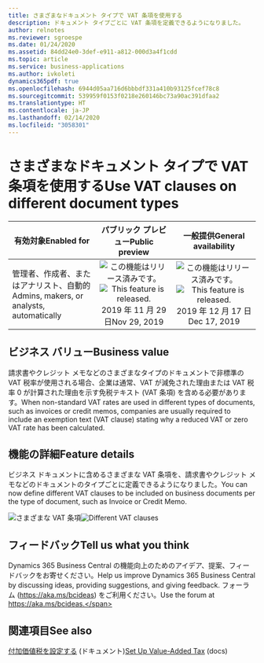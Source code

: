 ```yaml
---
title: さまざまなドキュメント タイプで VAT 条項を使用する
description: ドキュメント タイプごとに VAT 条項を定義できるようになりました。
author: relnotes
ms.reviewer: sgroespe
ms.date: 01/24/2020
ms.assetid: 84dd24e0-3def-e911-a812-000d3a4f1cdd
ms.topic: article
ms.service: business-applications
ms.author: ivkoleti
dynamics365pdf: true
ms.openlocfilehash: 6944d05aa716d6bbbdf331a410b93125fcef78c8
ms.sourcegitcommit: 539959f0153f0218e260146bc73a90ac391dfaa2
ms.translationtype: HT
ms.contentlocale: ja-JP
ms.lasthandoff: 02/14/2020
ms.locfileid: "3058301"
---
```

# <a name="use-vat-clauses-on-different-document-types"></a><span data-ttu-id="68139-103">さまざまなドキュメント タイプで VAT 条項を使用する</span><span class="sxs-lookup"><span data-stu-id="68139-103">Use VAT clauses on different document types</span></span>


| <span data-ttu-id="68139-104">有効対象</span><span class="sxs-lookup"><span data-stu-id="68139-104">Enabled for</span></span>    |  <span data-ttu-id="68139-105">パブリック プレビュー</span><span class="sxs-lookup"><span data-stu-id="68139-105">Public preview</span></span> | <span data-ttu-id="68139-106">一般提供</span><span class="sxs-lookup"><span data-stu-id="68139-106">General availability</span></span> | 
| ---------- | :----------: |:----------: |
|<span data-ttu-id="68139-107">管理者、作成者、またはアナリスト、自動的</span><span class="sxs-lookup"><span data-stu-id="68139-107">Admins, makers, or analysts, automatically</span></span>|<span data-ttu-id="68139-108">![この機能はリリース済みです。](/dynamics365-release-plan/media/green-checkmark.png "この機能はリリース済みです。")</span><span class="sxs-lookup"><span data-stu-id="68139-108">![This feature is released.](/dynamics365-release-plan/media/green-checkmark.png "This feature is released.")</span></span> <span data-ttu-id="68139-109">2019 年 11 月 29 日</span><span class="sxs-lookup"><span data-stu-id="68139-109">Nov 29, 2019</span></span>| <span data-ttu-id="68139-110">![この機能はリリース済みです。](/dynamics365-release-plan/media/green-checkmark.png "この機能はリリース済みです。")</span><span class="sxs-lookup"><span data-stu-id="68139-110">![This feature is released.](/dynamics365-release-plan/media/green-checkmark.png "This feature is released.")</span></span> <span data-ttu-id="68139-111">2019 年 12 月 17 日</span><span class="sxs-lookup"><span data-stu-id="68139-111">Dec 17, 2019</span></span>|


## <a name="business-value"></a><span data-ttu-id="68139-112">ビジネス バリュー</span><span class="sxs-lookup"><span data-stu-id="68139-112">Business value</span></span>
<!-- bv start -->
<span data-ttu-id="68139-113">請求書やクレジット メモなどのさまざまなタイプのドキュメントで非標準の VAT 税率が使用される場合、企業は通常、VAT が減免された理由または VAT 税率 0 が計算された理由を示す免税テキスト (VAT 条項) を含める必要があります。</span><span class="sxs-lookup"><span data-stu-id="68139-113">When non-standard VAT rates are used in different types of documents, such as invoices or credit memos, companies are usually required to include an exemption text (VAT clause) stating why a reduced VAT or zero VAT rate has been calculated.</span></span>
<!-- bv end -->



## <a name="feature-details"></a><span data-ttu-id="68139-114">機能の詳細</span><span class="sxs-lookup"><span data-stu-id="68139-114">Feature details</span></span>
<!--feature detail start -->
<span data-ttu-id="68139-115">ビジネス ドキュメントに含めるさまざまな VAT 条項を、請求書やクレジット メモなどのドキュメントのタイプごとに定義できるようになりました。</span><span class="sxs-lookup"><span data-stu-id="68139-115">You can now define different VAT clauses to be included on business documents per the type of document, such as Invoice or Credit Memo.</span></span>


<span data-ttu-id="68139-116">![さまざまな VAT 条項](media/vat-clause-document-type.png "さまざまな VAT 条項")</span><span class="sxs-lookup"><span data-stu-id="68139-116">![Different VAT clauses](media/vat-clause-document-type.png "Different VAT clauses")</span></span>
<!--feature detail end -->






## <a name="tell-us-what-you-think"></a><span data-ttu-id="68139-117">フィードバック</span><span class="sxs-lookup"><span data-stu-id="68139-117">Tell us what you think</span></span>
<span data-ttu-id="68139-118">Dynamics 365 Business Central の機能向上のためのアイデア、提案、フィードバックをお寄せください。</span><span class="sxs-lookup"><span data-stu-id="68139-118">Help us improve Dynamics 365 Business Central by discussing ideas, providing suggestions, and giving feedback.</span></span> <span data-ttu-id="68139-119">フォーラム (https://aka.ms/bcideas) をご利用ください。</span><span class="sxs-lookup"><span data-stu-id="68139-119">Use the forum at https://aka.ms/bcideas.</span></span>




## <a name="see-also"></a><span data-ttu-id="68139-120">関連項目</span><span class="sxs-lookup"><span data-stu-id="68139-120">See also</span></span>

<span data-ttu-id="68139-121">[付加価値税を設定する](https://docs.microsoft.com/dynamics365/business-central/finance-setup-vat) (ドキュメント)</span><span class="sxs-lookup"><span data-stu-id="68139-121">[Set Up Value-Added Tax](https://docs.microsoft.com/dynamics365/business-central/finance-setup-vat) (docs)</span></span>
